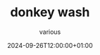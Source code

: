 ---
title: "donkey wash"
date: 2024-09-26T12:00:00+01:00
draft: false

category: "design"
subtitle: "various"

---